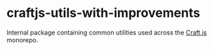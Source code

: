 # craftjs-utils-with-improvements

Internal package containing common utilities used across the [Craft.js](https://github.com/prevwong/craft.js) monorepo.
